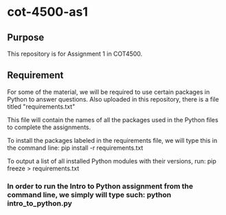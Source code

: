 # cot-4500-as1

## Purpose

This repository is for Assignment 1 in COT4500.

## Requirement

For some of the material, we will be required to use certain packages in Python to answer questions. Also uploaded in this repository, there is a file titled "requirements.txt"

This file will contain the names of all the packages used in the Python files to complete the assignments.

To install the packages labeled in the requirements file, we will type this in the command line: pip install -r requirements.txt

To output a list of all installed Python modules with their versions, run: pip freeze > requirements.txt

### In order to run the Intro to Python assignment from the command line, we simply will type such: python intro_to_python.py
